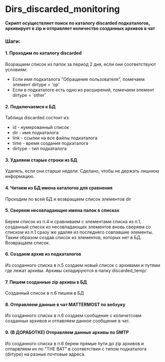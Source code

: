 # Dirs_discarded_monitoring
 
**Скрипт осуществляет поиск по каталогу discarded подкаталогов, архивирует в zip и отправляет количество созданных архивов в чат**

### Шаги:
#### 1. Проходим по каталогу discarded
Возращаем список из папок за период 2 дня, если они соответствуют условиям:
* Если имя подкаталога "Обращение пользователя", помечаем элемент dirtype = 'op'
* Если в подкаталоге есть одно из расширений, помечаем элемент dirtype = 'other'

#### 2. Подключаемся к БД
Таблица discarded состоит из:
* id - нумерованный список
* dir - имя подкаталога
* link - ссылки на все файлы подкаталога
* time - время создания подкаталога
* dirtype - тип подкаталога

#### 3. Удаляем старые строки из БД
Удалять, если они старше недели. Сделано, чтобы не держать лишнюю информацию.

#### 4. Читаем из БД имена каталогов для сравнения
Проходим по всей БД и возвращаем список элементов dir

#### 5. Сверяем несовпадающие имена папок в списках
Берем список из п.4 и сравниваем с элементами списка из п.1, созданный список из несовпадающих элементов вновь сверяем со списком из п.1 сразу же удаляя из последнего совпавшие элементы. Таким образом создав список из элементов, которых нет в БД. Возвращаем список.

#### 6. Создаем архив из подкаталогов
Из созданного списка в п.5 создаем новый список с архивами и путями где лежат архивы. Архивы складируются в папку discarded_temp/

#### 7. Пишем созданные zip архивы в БД
Созданный список в п.6 пишем в БД

#### 8. Отправляем данные в чат MATTERMOST по вебхуку
Из созданного списка в п.6 создаем сообщение с количетсовм созданных архивов и отпавляем данное сообщение в чат.

#### 9. (В ДОРАБОТКЕ) Отправляем данные архивы по SMTP
Из созданного списка в п.6 берем прямые пути до zip архивов и отпарвляем их по "THE BAT" в соответствии с типом подкаталога (dirtype) на разные почтовые адреса.
